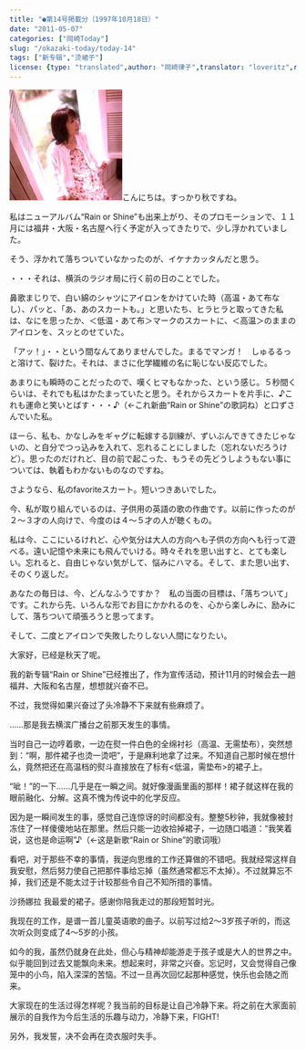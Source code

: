 ```yaml
---
title: "●第14号掲載分（1997年10月18日）"
date: "2011-05-07"
categories: ["岡崎Today"]
slug: "/okazaki-today/today-14"
tags: ["新专辑","烫裙子"]
license: {type: "translated",author: "岡崎律子",translator: "loveritz",reproduced-url: "http://www.ne.jp/asahi/okazaki/book/today/today14.html",reproduced-website: "岡崎律子Book"}
---
```


[![suwatte](./images/suwatte.jpg)](./images/suwatte.jpg)こんにちは。すっかり秋ですね。  

  
私はニューアルバム“Rain or Shine”も出来上がり、そのプロモーションで、１１月には福井・大阪・名古屋へ行く予定が入ってきたりで、少し浮かれていました。  

  
そう、浮かれて落ちついていなかったのが、イケナカッタんだと思う。  

  
・・・それは、横浜のラジオ局に行く前の日のことでした。  

  
鼻歌まじりで、白い綿のシャツにアイロンをかけていた時（高温・あて布なし）、パッと、「あ、あのスカートも。」と思いたち、ヒラヒラと取ってきた私は、なにを思ったか、＜低温・あて布＞マークのスカートに、＜高温＞のままのアイロンを、スッとのせていた。  

  
「アッ！」・・という間なんてありませんでした。まるでマンガ！　しゅるるっと溶けて、裂けた。それは、まさに化学繊維の名に恥じない反応でした。  

  
あまりにも瞬時のことだったので、嘆くヒマもなかった、という感じ。５秒間くらいは、それでも私はかたまっていたと思う。それからスカートを片手に、♪これも運命と笑いとばす・・・♪（←これ新曲“Rain or Shine”の歌詞ね）と口ずさんでいた私。  

  
ほーら、私も、かなしみをギャグに転嫁する訓練が、ずいぶんできてきたじゃないの、と自分でつっ込みを入れて、忘れることにしました（忘れないだろうけど）。思ったのだけれど、目の前で起こった、もうその先どうしようもない事については、執着もわかないものなのですね。  

  
さようなら、私のfavoriteスカート。短いつきあいでした。  

  
今、私が取り組んでいるのは、子供用の英語の歌の作曲です。以前に作ったのが２～３才の人向けで、今度のは４～５才の人が聴くもの。  

  
私は今、ここにいるけれど、心や気分は大人の方向へも子供の方向へも行って遊べる。遠い記憶や未来にも飛んでいける。時々それを思い出すと、とても楽しい。忘れると、自由じゃない気がして、悩みにハマる。そして、また思い出す、そのくり返しだ。  

  
あなたの毎日は、今、どんなふうですか？　私の当面の目標は、「落ちついて」です。これから先、いろんな形でお目にかかれるのを、心から楽しみに、励みにして、落ちついて頑張ろうと思ってます。  

  
そして、二度とアイロンで失敗したりしない人間になりたい。  

  
大家好，已经是秋天了呢。  

  
我的新专辑“Rain or Shine”已经推出了，作为宣传活动，预计11月的时候会去一趟福井、大阪和名古屋，想想就兴奋不已。  

  
不过，我觉得如果兴奋过了头冷静不下来就有些麻烦了。  

  
……那是我去横滨广播台之前那天发生的事情。  

  
当时自己一边哼着歌，一边在熨一件白色的全绵衬衫（高温、无需垫布），突然想到：“啊，那件裙子也烫一烫吧”，于是麻利地拿了过来。不知道自己那时候在想什么，竟然把还在高温档的熨斗直接放在了标有<低温，需垫布>的裙子上。  

  
“呲！”的一下……几乎是在一瞬之间。就好像漫画里画的那样！裙子就这样在我的眼前融化、分解。这真不愧为传说中的化学反应。  

  
因为是一瞬间发生的事，感觉自己连惊讶的时间都没有。整整5秒钟，我就像被封冻住了一样傻傻地站在那里。然后只能一边收拾掉裙子，一边随口唱道：“我笑着说，这也是命运啊”♪（←这是新歌“Rain or Shine”的歌词哦）  

  
看吧，对于那些不幸的事情，我逆向思维的工作还算做的不错吧。我就经常这样自我安慰，然后努力使自己把那件事给忘掉（虽然通常都忘不太掉）。不过就算忘不掉，我们还是不能太过于计较那些令自己不知所措的事情。  

  
沙扬娜拉 我最爱的裙子。感谢你陪我走过的那段短暂时光。  

  
我现在的工作，是谱一首儿童英语歌的曲子。以前写过给2～3岁孩子听的，而这次听众则变成了4～5岁的小孩。  

  
如今的我，虽然仍就身在此处，但心与精神却能游走于孩子或是大人的世界之中。似乎能回到过去又能飘向未来。想起来时，非常之兴奋。忘记时，又会觉得自己像笼中的小鸟，陷入深深的苦恼。不过一旦再次回忆起那种感觉，快乐也会随之而来。  

  
大家现在的生活过得怎样呢？我当前的目标是让自己冷静下来。将之前在大家面前展示的自我作为今后生活的乐趣与动力，冷静下来，FIGHT!  

  
另外，我发誓，决不会再在烫衣服时失手。
